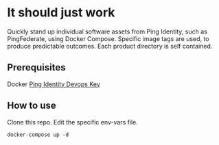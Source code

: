 # It should just work

Quickly stand up individual software assets from Ping Identity, such as PingFederate, using Docker Compose.  Specific image tags are used, to produce predictable outcomes.  Each product directory is self contained.

## Prerequisites

Docker
[Ping Identity Devops Key](https://pingidentity-devops.gitbook.io/devops/getstarted/devopsregistration)

## How to use

Clone this repo.  Edit the specific env-vars file.

```
docker-compose up -d
```